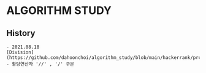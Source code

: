 # ALGORITHM STUDY

## History
```
- 2021.08.18
[Division](https://github.com/dahoonchoi/algorithm_study/blob/main/hackerrank/prct_division.py) - 할당연산자 '//' , '/' 구분
```
